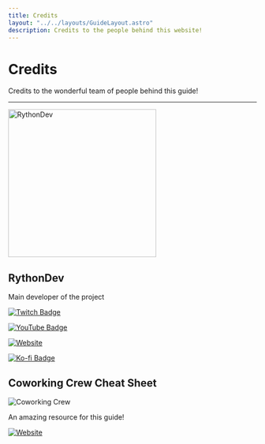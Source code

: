 ```yaml
---
title: Credits
layout: "../../layouts/GuideLayout.astro"
description: Credits to the people behind this website!
---
```


# Credits

Credits to the wonderful team of people behind this guide! 

---

<img src="/images/credits/rythondev.webp" alt="RythonDev" class="rounded-lg" width="300" />

## RythonDev

Main developer of the project

<div class="flex flex-row gap-2">

[![Twitch Badge](https://img.shields.io/twitch/status/rythondev?color=9146FF&label=Twitch&logo=twitch&logoColor=white&style=for-the-badge)](https://twitch.tv/RythonDev)

[![YouTube Badge](https://img.shields.io/badge/YouTube-F00?logo=youtube&logoColor=fff&style=for-the-badge)](https://youtube.com/@RythonDev)

[![Website](https://img.shields.io/badge/Website-fff?logoColor=000&style=for-the-badge)](https://rython.dev/)

[![Ko-fi Badge](https://img.shields.io/badge/Ko--fi-FF5E5B?logo=kofi&logoColor=fff&style=for-the-badge)](https://ko-fi.com/rython)

</div>

## Coworking Crew Cheat Sheet

![Coworking Crew](/images/groups/coworkingcrew.webp)

An amazing resource for this guide!

[![Website](https://img.shields.io/badge/Website-fc626f?logoColor=000&style=for-the-badge)](https://third-stinger-20a.notion.site/A-Coworking-Streamer-Cheat-Sheet-01ee1e5ff006410d84c339069ea6546c/)

<!-- REFERENCES FOR BADGES/ICONS -->
<!-- https://badges.pages.dev/ -->
<!-- https://shields.io/badges -->